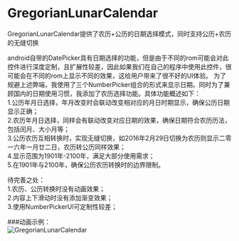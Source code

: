 # GregorianLunarCalendar
GregorianLunarCalendar提供了农历+公历的日期选择模式，同时支持公历+农历的无缝切换

android自带的DatePicker具有日期选择的功能，但是由于不同的rom可能会对此控件进行深度定制，且扩展性较差，因此如果我们在自己的程序中使用此控件，很可能会在不同的rom上显示不同的效果，这给用户带来了很不好的UI体验。
为了规避上述弊端，我使用了三个NumberPicker组合的形式来显示日期。同时为了兼顾国内的日期使用习惯，我添加了农历选择功能。具体功能概述如下：<br>
1.公历年月日选择，年月改变时会联动改变相对应的月日时期显示，确保公历日期显示正确；<br>
2.农历年月日选择，同样会有联动改变对应日期的效果，确保日期符合农历历法，包括闰月、大小月等；<br>
3.公历农历互相转换时，实现无缝切换，如2016年2月29日切换为农历则显示二零一六年一月廿二日，农历转公历同样效果；<br>
4.显示范围为1901年-2100年，满足大部分使用需求；<br>
5.在1901年与2100年，确保公历农历转换时的边界限制。<br>

待完善之处：<br>
1.农历、公历转换时没有动画效果；<br>
2.内容上下滑动时没有添加渐变效果；<br>
3.使用NumberPickerUI可定制性较差；<br>

###动画示例：<br>
![GregorianLunarCalendar](https://github.com/Carbs0126/GregorianLunarCalendar/blob/master/GregorianLunarCalendar.gif)
